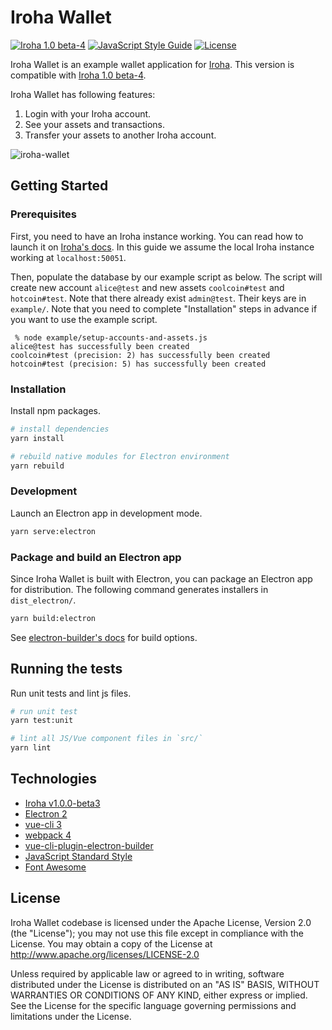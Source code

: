 # Iroha Wallet

[![Iroha 1.0 beta-4](https://img.shields.io/badge/iroha-1.0.0--beta4-e2232d.svg?style=flat-square)](https://github.com/hyperledger/iroha/releases/tag/v1.0.0_beta-4)
[![JavaScript Style Guide](https://img.shields.io/badge/code_style-standard-brightgreen.svg?style=flat-square)](https://standardjs.com)
[![License](https://img.shields.io/badge/License-Apache%202.0-blue.svg?style=flat-square)](https://opensource.org/licenses/Apache-2.0)

Iroha Wallet is an example wallet application for [Iroha](http://iroha.readthedocs.io/).
This version is compatible with [Iroha 1.0 beta-4](https://github.com/hyperledger/iroha/releases/tag/v1.0.0_beta-4).

Iroha Wallet has following features:

1. Login with your Iroha account.
2. See your assets and transactions.
3. Transfer your assets to another Iroha account.

![iroha-wallet](https://user-images.githubusercontent.com/1365915/42019575-72e1d60c-7af0-11e8-9a49-8c019548efdc.png)

## Getting Started

### Prerequisites

First, you need to have an Iroha instance working. You can read how to launch it on [Iroha's docs](http://iroha.readthedocs.io/en/latest/getting_started/index.html). In this guide we assume the local Iroha instance working at `localhost:50051`.

Then, populate the database by our example script as below. The script will create new account `alice@test` and new assets `coolcoin#test` and `hotcoin#test`. Note that there already exist `admin@test`. Their keys are in `example/`.
Note that you need to complete "Installation" steps in advance if you want to use the example script.

```
 % node example/setup-accounts-and-assets.js
alice@test has successfully been created
coolcoin#test (precision: 2) has successfully been created
hotcoin#test (precision: 5) has successfully been created
```

### Installation

Install npm packages.

```bash
# install dependencies
yarn install

# rebuild native modules for Electron environment
yarn rebuild
```

### Development

Launch an Electron app in development mode.

```bash
yarn serve:electron
```

### Package and build an Electron app

Since Iroha Wallet is built with Electron, you can package an Electron app for distribution. The following command generates installers in `dist_electron/`.

```bash
yarn build:electron
```

See [electron-builder's docs](https://www.electron.build/multi-platform-build) for build options.

## Running the tests

Run unit tests and lint js files.

```bash
# run unit test
yarn test:unit

# lint all JS/Vue component files in `src/`
yarn lint
```

## Technologies

* [Iroha v1.0.0-beta3](http://iroha.readthedocs.io/)
* [Electron 2](https://electronjs.org/)
* [vue-cli 3](https://github.com/vuejs/vue-cli)
* [webpack 4](https://github.com/webpack/webpack)
* [vue-cli-plugin-electron-builder](https://github.com/nklayman/vue-cli-plugin-electron-builder)
* [JavaScript Standard Style](https://github.com/standard/standard)
* [Font Awesome](https://fontawesome.com/)

## License

Iroha Wallet codebase is licensed under the Apache License, Version 2.0 (the "License"); you may not use this file except in compliance with the License. You may obtain a copy of the License at http://www.apache.org/licenses/LICENSE-2.0

Unless required by applicable law or agreed to in writing, software distributed under the License is distributed on an "AS IS" BASIS, WITHOUT WARRANTIES OR CONDITIONS OF ANY KIND, either express or implied. See the License for the specific language governing permissions and limitations under the License.
